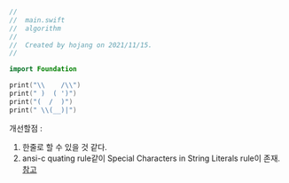 ```swift
//
//  main.swift
//  algorithm
//
//  Created by hojang on 2021/11/15.
//

import Foundation

print("\\    /\\")
print(" )  ( ')")
print("(  /  )")
print(" \\(__)|")
```

개선할점 : 
1. 한줄로 할 수 있을 것 같다. 
2. ansi-c quating rule같이 Special Characters in String Literals rule이 존재.
[참고](https://docs.swift.org/swift-book/LanguageGuide/StringsAndCharacters.html)

